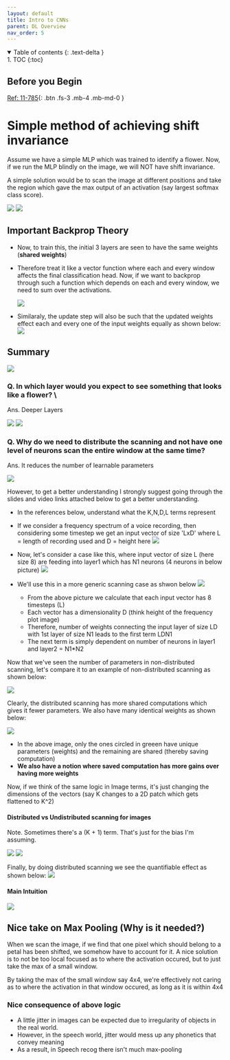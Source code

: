 ```yaml
---
layout: default
title: Intro to CNNs
parent: DL Overview
nav_order: 5
---
```


<details open markdown="block">
  <summary>
    Table of contents
  {: .text-delta }
  </summary>
1. TOC
{:toc}
</details>

## Before you Begin

[Ref: 11-785](https://www.youtube.com/watch?v=VINm_uHUgF0&list=PLp-0K3kfddPzCnS4CqKphh-zT3aDwybDe&index=16&ab_channel=CarnegieMellonUniversityDeepLearning){: .btn .fs-3 .mb-4 .mb-md-0 }

# Simple method of achieving shift invariance

Assume we have a simple MLP which was trained to identify a flower. Now, if we run the MLP
blindly on the image, we will NOT have shift invariance.

A simple solution would be to scan the image at different positions and take the region which
gave the max output of an activation (say largest softmax class score).

![](/images/IDL4/scanMLP0.png)
![](/images/IDL4/scanMLP1.png)


## Important Backprop Theory
- Now, to train this, the initial 3 layers are seen to have the same weights (**shared weights**)
- Therefore treat it like a vector function where each and every window affects the final
  classification head. Now, if we want to backprop through such a function which depends
  on each and every window, we need to sum over the activations.

  ![](/images/IDL4/scanMLP2.png)
- Similaraly, the update step will also be such that the updated weights effect each and
  every one of the input weights equally as shown below:
  ![](/images/IDL4/scanMLP3.png)

## Summary

![](/images/IDL4/scanMLP5.png)

### Q. In which layer would you expect to see something that looks like a flower? \
Ans. Deeper Layers

![](/images/IDL4/scanMLP6.png)
![](/images/IDL4/scanMLP7.png)

### Q. Why do we need to distribute the scanning and not have one level of neurons scan the entire window at the same time?
Ans. It reduces the number of learnable parameters

![](/images/IDL4/mlpSCAN1.png)

However, to get a better understanding I strongly suggest going through the slides and video
links attached below to get a better understanding.

- In the references below, understand what the K,N,D,L terms represent
- If we consider a frequency spectrum of a voice recording, then considering some timestep
  we get an input vector of size 'LxD' where L = length of recording used and D = height here
  ![](/images/IDL4/timestep.png)

- Now, let's consider a case like this, where input vector of size L (here size 8) are 
  feeding into layer1 which has N1 neurons (4 neurons in below picture)
  ![](/images/IDL4/input_vector.png)
- We'll use this in a more generic scanning case as shwon below
  ![](/images/IDL4/scanning1.png)
  - From the above picture we calculate that each input vector has 8 timesteps (L)
  - Each vector has a dimensionality D (think height of the frequency plot image)
  - Therefore, number of weights connecting the input layer of size LD with 1st layer
    of size N1 leads to the first term LDN1
  - The next term is simply dependent on number of neurons in layer1 and layer2 = N1*N2

Now that we've seen the number of parameters in non-distributed scanning, let's compare
it to an example of non-distributed scanning as shown below:

![](/images/IDL4/scanning2.png)

Clearly, the distributed scanning has more shared computations which gives it fewer parameters. We also have many identical weights as shown below:

![](/images/IDL4/scanning3.png)
- In the above image, only the ones circled in greeen have unique parameters (weights)
  and the remaining are shared (thereby saving computation)
- **We also have a notion where saved computation has more gains over having more weights**

Now, if we think of the same logic in Image terms, it's just changing the dimensions
of the vectors (say K changes to a 2D patch which gets flattened to K^2)

#### Distributed vs Undistributed scanning for images

Note. Sometimes there's a (K + 1) term. That's just for the bias I'm assuming.

![](/images/IDL4/scanning4.png)
![](/images/IDL4/scanning5.png)

Finally, by doing distributed scanning we see the quantifiable effect as shown below:
![](/images/IDL4/scanning6.png)

#### Main Intuition

![](/images/IDL4/scanMLP7.png)

## Nice take on Max Pooling (Why is it needed?)

When we scan the image, if we find that one pixel which should belong to a petal has been
shifted, we somehow have to account for it. A nice solution is to not be too local focused
as to where the activation occured, but to just take the max of a small window.

By taking the max of the small window say 4x4, we're effectively not caring as to where the activation in that window occured, as long as it is within 4x4

### Nice consequence of above logic

- A little jitter in images can be expected due to irregularity of objects in the real world.
- However, in the speech world, jitter would mess up any phonetics that convey meaning
- As a result, in Speech recog there isn't much max-pooling


